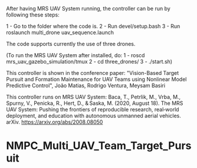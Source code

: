 After having MRS UAV System running, the controller can be run by following these steps:

1 - Go to the folder where the code is.
2 - Run devel/setup.bash
3 - Run roslaunch multi_drone uav_sequence.launch

The code supports currently the use of three drones.

(To run the MRS UAV System after installed, do:
1 - roscd mrs_uav_gazebo_simulation/tmux
2 - cd three_drones/
3 - ./start.sh)

This controller is shown in the conference paper:
"Vision-Based Target Pursuit and Formation Maintenance for UAV Teams using Nonlinear Model Predictive Control", João Matias, Rodrigo Ventura, Meysam Basiri

This controller runs on MRS UAV System:
Baca, T., Petrlik, M., Vrba, M., Spurny, V., Penicka, R., Hert, D., & Saska, M. (2020, August 18). The MRS UAV System: Pushing the frontiers of reproducible research, real‑world deployment, and education with autonomous unmanned aerial vehicles. arXiv. https://arxiv.org/abs/2008.08050

# NMPC_Multi_UAV_Team_Target_Pursuit 
